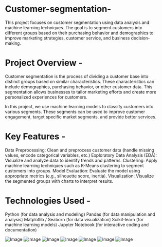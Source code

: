 # Customer-segmentation-
This project focuses on customer segmentation using data analysis and machine learning techniques. The goal is to segment customers into different groups based on their purchasing behavior and demographics to improve marketing strategies, customer service, and business decision-making.

# Project Overview -
Customer segmentation is the process of dividing a customer base into distinct groups based on similar characteristics. These characteristics can include demographics, purchasing behavior, or other customer data. This segmentation allows businesses to tailor marketing efforts and create more personalized experiences for customers.

In this project, we use machine learning models to classify customers into various segments. These segments can be used to improve customer engagement, target specific market segments, and provide better services.

# Key Features -
Data Preprocessing: Clean and preprocess customer data (handle missing values, encode categorical variables, etc.)
Exploratory Data Analysis (EDA): Visualize and analyze data to identify trends and patterns.
Clustering: Apply machine learning techniques such as K-Means clustering to segment customers into groups.
Model Evaluation: Evaluate the model using appropriate metrics (e.g., silhouette score, inertia).
Visualization: Visualize the segmented groups with charts to interpret results.

# Technologies Used -
Python (for data analysis and modeling)
Pandas (for data manipulation and analysis)
Matplotlib / Seaborn (for data visualization)
Scikit-learn (for machine learning models)
Jupyter Notebook (for interactive coding and documentation)

![Image](https://github.com/user-attachments/assets/a8236107-9674-45ac-97c7-a402707d9c4c)
![Image](https://github.com/user-attachments/assets/2e45b8ca-2cb9-4f7d-84b4-3a7bef2c3066)
![Image](https://github.com/user-attachments/assets/760646c5-9eb8-4f8b-993f-e4eadf6a4caf)
![Image](https://github.com/user-attachments/assets/9638c0a7-97bf-4a71-bc08-d0bc18b9dd73)
![Image](https://github.com/user-attachments/assets/de781969-7d6e-41fc-a0ef-6b2caccdcc1f)
![Image](https://github.com/user-attachments/assets/93f8f08b-02ec-45b4-b32f-1977c49ad53c)
![Image](https://github.com/user-attachments/assets/0db01240-7eaa-41fb-9075-a6d1f19c2ea9)
